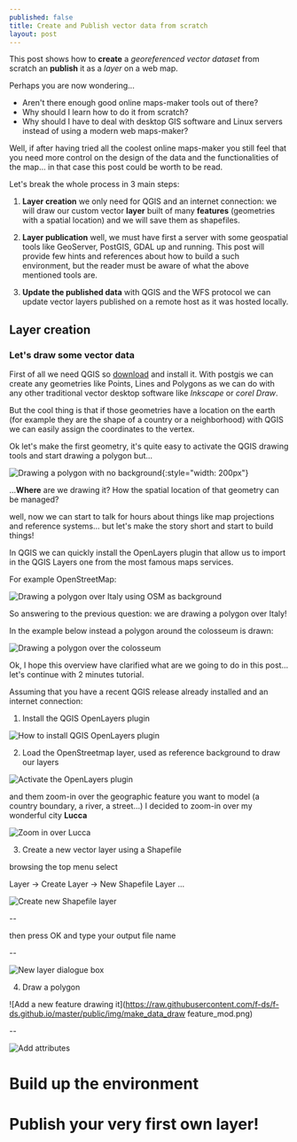 ```yaml
---
published: false
title: Create and Publish vector data from scratch
layout: post
---
```

This post shows how to **create** a *georeferenced vector dataset* from scratch an **publish** it as a *layer* on a web map.

Perhaps you are now wondering...

* Aren't there enough good online maps-maker tools out of there? 
* Why should I learn how to do it from scratch? 
* Why should I have to deal with desktop GIS software and Linux servers instead of using a modern web maps-maker?

Well, if after having tried all the coolest online maps-maker you still feel that you need more control on the design of the data and the functionalities of the map... in that case this post could be worth to be read.

Let's break the whole process in 3 main steps:

1. **Layer creation** we only need for QGIS and an internet connection: we will draw our custom vector **layer** built of many **features** (geometries with a spatial location) and we will save them as shapefiles.

2. **Layer publication** well, we must have first a server with some geospatial tools like GeoServer, PostGIS, GDAL up and running. This post will provide few hints and references about how to build a such environment, but the reader must be aware of what the above mentioned tools are.

3. **Update the published data** with QGIS and the WFS protocol we can update vector layers published on a remote host as it was hosted locally.

## Layer creation
### Let's draw some vector data

First of all we need QGIS so [download](http://www.qgis.org/en/site/) and install it.
With postgis we can create any geometries like Points, Lines and Polygons as we can do with any other traditional vector desktop software like *Inkscape* or *corel Draw*.

But the cool thing is that if those geometries have a location on the earth (for example they are the shape of a country or a neighborhood) with QGIS we can easily assign the coordinates to the vertex.

Ok let's make the first geometry, it's quite easy to activate the QGIS drawing tools and start drawing a polygon but... 

![Drawing a polygon with no background](https://raw.githubusercontent.com/f-ds/f-ds.github.io/master/public/img/make_data_no_bkg.png){:style="width: 200px"}

...**Where** are we drawing it? How the spatial location of that geometry can be managed?

well, now we can start to talk for hours about things like map projections and reference systems... but let's make the story short and start to build things! 

In QGIS we can quickly install the OpenLayers plugin that allow us to import in the QGIS Layers one from the most famous maps services.

For example OpenStreetMap:

![Drawing a polygon over Italy using OSM as background](https://raw.githubusercontent.com/f-ds/f-ds.github.io/master/public/img/make_data_osm_as_bkg.png)

So answering to the previous question: we are drawing a polygon over Italy!

In the example below instead a polygon around the colosseum is drawn:

![Drawing a polygon over the colosseum](https://raw.githubusercontent.com/f-ds/f-ds.github.io/master/public/img/make_data_colosseum.png)

Ok, I hope this overview have clarified what are we going to do in this post...  let's continue with 2 minutes tutorial.

Assuming that you have a recent QGIS release already installed and an internet connection:

1. Install the QGIS OpenLayers plugin

![How to install QGIS OpenLayers plugin](https://raw.githubusercontent.com/f-ds/f-ds.github.io/master/public/img/make_data_install_openlayer_plugin.png)

2. Load the OpenStreetmap layer, used as reference background to draw our layers

![Activate the OpenLayers plugin](https://raw.githubusercontent.com/f-ds/f-ds.github.io/master/public/img/make_data_activate_openlayer.png)

and them zoom-in over the geographic feature you want to model (a country boundary, a river, a street...) I decided to zoom-in over my wonderful city **Lucca**

![Zoom in over Lucca](https://raw.githubusercontent.com/f-ds/f-ds.github.io/master/public/img/make_data_lucca.png)

3. Create a new vector layer using a Shapefile 

browsing the top menu select 

Layer -> Create Layer -> New Shapefile Layer ...

![Create new Shapefile layer](https://raw.githubusercontent.com/f-ds/f-ds.github.io/master/public/img/make_data_create_new_shapefilelayer.png)

--

then press OK and type your output file name

--

![New layer dialogue box](https://raw.githubusercontent.com/f-ds/f-ds.github.io/master/public/img/make_data_new_layer_dialogue_mod.png)

4) Draw a polygon

![Add a new feature drawing it](https://raw.githubusercontent.com/f-ds/f-ds.github.io/master/public/img/make_data_draw feature_mod.png)

--

![Add attributes](https://raw.githubusercontent.com/f-ds/f-ds.github.io/master/public/img/make_data_edit_attributes.png)


# Build up the environment

# Publish your very first own layer!
